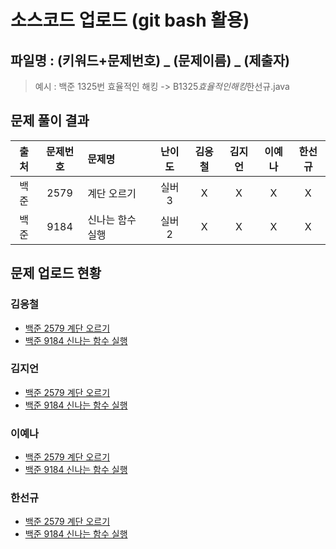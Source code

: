 # 소스코드 업로드 (git bash 활용)

## 파일명 : (키워드+문제번호) _ (문제이름) _ (제출자)

> 예시 : 백준 1325번 효율적인 해킹 -> B1325*효율적인해킹*한선규.java

## 문제 풀이 결과

<!-- Table -->

| 출처 | 문제번호 | 문제명           | 난이도 | 김응철 | 김지언 | 이예나 | 한선규 |
| :--: | :------: | :--------------- | :----: | :----: | :----: | :----: | :----: |
| 백준 |   2579   | 계단 오르기      | 실버3  |   X    |   X    |   X    |   X    |
| 백준 |   9184   | 신나는 함수 실행  | 실버2  |   X    |   X    |   X    |   X    |

## 문제 업로드 현황

### 김응철

- [백준 2579 계단 오르기]()
- [백준 9184 신나는 함수 실행]()

### 김지언

- [백준 2579 계단 오르기]()
- [백준 9184 신나는 함수 실행]()

### 이예나

- [백준 2579 계단 오르기]()
- [백준 9184 신나는 함수 실행]()

### 한선규

- [백준 2579 계단 오르기]()
- [백준 9184 신나는 함수 실행]()

